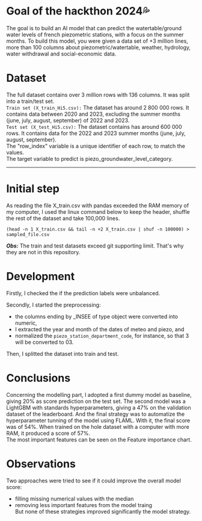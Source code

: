 # Goal of the hackthon 2024💦
The goal is to build an AI model that can predict the watertable/ground water levels of french piezometric stations, with a focus on the summer months. To build this model, you were given a data set of +3 million lines, more than 100
columns about piezometric/watertable, weather, hydrology, water withdrawal and social-economic data.

# Dataset 
The full dataset contains over 3 million rows with 136 columns. It was split into a train/test set.    
`Train set (X_train_Hi5.csv):` The dataset has around 2 800 000 rows. It contains data between 2020 and 2023, excluding the summer months (june, july, august, september) of 2022 and 2023.    
`Test set (X_test_Hi5.csv):` The dataset contains has around 600 000 rows. It contains data for the 2022 and 2023 summer months (june, july, august, september).  
The "row_index" variable is a unique identifier of each row, to match the values.  
The target variable to predict is piezo_groundwater_level_category.

---

# Initial step

As reading the file X_train.csv with pandas exceeded the RAM memory of my computer, I used the linux command below
to keep the header, shuffle the rest of the dataset and take 100,000 lines.
```
(head -n 1 X_train.csv && tail -n +2 X_train.csv | shuf -n 100000) > sampled_file.csv
```

***Obs:*** The train and test datasets exceed git supporting limit. That's why they are not in this repository.  

# Development  

Firstly, I checked the if the prediction labels were unbalanced.  

Secondly, I started the preprocessing: 
- the columns ending by _INSEE of type object were converted into numeric, 
- I extracted the year and month of the dates of meteo and piezo, and
- normalized the `piezo_station_department_code`, for instance, so that 3 will be converted to 03.

Then, I splitted the dataset into train and test.

# Conclusions
Concerning the modelling part, I adopted a first dummy model as baseline, giving 20% as score prediction on the test set. The second model was a LightGBM with standards hyperparameters, giving a 47% on the validation dataset of the leaderboard. And the final strategy was to automatize the hyperparameter tunning of the model using FLAML. With it, the final score was of 54%. When trained on the hole dataset with a computer with more RAM, it produced a score of 57%.   
The most important features can be seen on the Feature importance chart.

# Observations

Two approaches were tried to see if it could improve the overall model score:  
- filling missing numerical values with the median  
- removing less important features from the model traing  
But none of these strategies improved significantly the model strategy.



